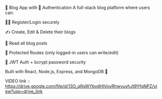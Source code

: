 📝 Blog App with 🔐 Authentication
A full-stack blog platform where users can:

🧑‍💻 Register/Login securely

✍️ Create, Edit & Delete their blogs

📖 Read all blog posts

🚫 Protected Routes (only logged-in users can write/edit)

🔐 JWT Auth + bcrypt password security

Built with React, Node.js, Express, and MongoDB 🚀

VIDEO link :: https://drive.google.com/file/d/13O_qRsWYbvdHIVoyRhwyuvhJt9YfgNPZ/view?usp=drive_link
